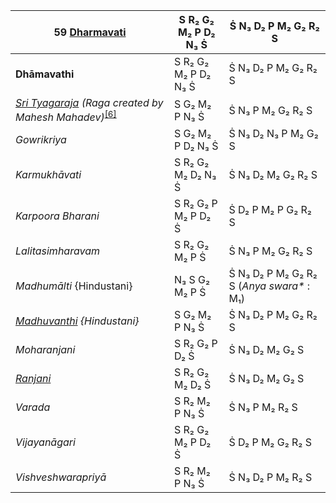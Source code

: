 | **59 [Dharmavati](https://en.wikipedia.org/wiki/Dharmavati "Dharmavati")**                                                                                                                       | S R₂ G₂ M₂ P D₂ N₃ Ṡ | Ṡ N₃ D₂ P M₂ G₂ R₂ S                       |
| ------------------------------------------------------------------------------------------------------------------------------------------------------------------------------------------------ | -------------------- | ------------------------------------------ |
| **Dhāmavathi**                                                                                                                                                                                   | S R₂ G₂ M₂ P D₂ N₃ Ṡ | Ṡ N₃ D₂ P M₂ G₂ R₂ S                       |
| _[Sri Tyagaraja](https://en.wikipedia.org/wiki/Sri_Tyagaraja "Sri Tyagaraja")_ _(Raga created by Mahesh Mahadev)_<sup>[[6]](https://en.wikipedia.org/wiki/List_of_Janya_ragas#cite_note-6)</sup> | S G₂ M₂ P N₃ Ṡ       | Ṡ N₃ P M₂ G₂ R₂ S                          |
| _Gowrikriya_                                                                                                                                                                                     | S G₂ M₂ P D₂ N₃ Ṡ    | Ṡ N₃ D₂ N₃ P M₂ G₂ S                       |
| _Karmukhāvati_                                                                                                                                                                                   | S R₂ G₂ M₂ D₂ N₃ Ṡ   | Ṡ N₃ D₂ M₂ G₂ R₂ S                         |
| _Karpoora Bharani_                                                                                                                                                                               | S R₂ G₂ P M₂ P D₂ Ṡ  | Ṡ D₂ P M₂ P G₂ R₂ S                        |
| _Lalitasimharavam_                                                                                                                                                                               | S R₂ G₂ M₂ P Ṡ       | Ṡ N₃ P M₂ G₂ R₂ S                          |
| _Madhumālti_ {Hindustani}                                                                                                                                                                        | N₃ S G₂ M₂ P Ṡ       | Ṡ N₃ D₂ P M₂ G₂ R₂ S (_Anya swara\*_ : M₁) |
| _[Madhuvanthi](https://en.wikipedia.org/wiki/Madhuvanti "Madhuvanti") {Hindustani}_                                                                                                              | S G₂ M₂ P N₃ Ṡ       | Ṡ N₃ D₂ P M₂ G₂ R₂ S                       |
| _Moharanjani_                                                                                                                                                                                    | S R₂ G₂ P D₂ Ṡ       | Ṡ N₃ D₂ M₂ G₂ S                            |
| _[Ranjani](https://en.wikipedia.org/wiki/Ranjani "Ranjani")_                                                                                                                                     | S R₂ G₂ M₂ D₂ Ṡ      | Ṡ N₃ D₂ M₂ G₂ S                            |
| _Varada_                                                                                                                                                                                         | S R₂ M₂ P N₃ Ṡ       | Ṡ N₃ P M₂ R₂ S                             |
| _Vijayanāgari_                                                                                                                                                                                   | S R₂ G₂ M₂ P D₂ Ṡ    | Ṡ D₂ P M₂ G₂ R₂ S                          |
| _Vishveshwarapriyā_                                                                                                                                                                              | S R₂ M₂ P N₃ Ṡ       | Ṡ N₃ D₂ P M₂ R₂ S                          |